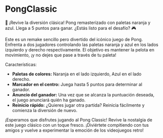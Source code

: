 # PongClassic
🏓 ¡Revive la diversión clásica! Pong remasterizado con paletas naranja y azul. Llega a 5 puntos para ganar. ¿Estás listo para el desafío? 🎮

Este es un remake sencillo pero divertido del icónico juego de Pong. Enfrenta a dos jugadores controlando las paletas naranja y azul en los lados izquierdo y derecho respectivamente. El objetivo es mantener la pelota en movimiento, ¡y no dejes que pase a través de tu paleta!

Características:
- **Paletas de colores:** Naranja en el lado izquierdo, Azul en el lado derecho.
- **Marcador en el centro:** Juega hasta 5 puntos para determinar al ganador.
- **Anuncio del ganador:** Una vez que se alcanza la puntuación deseada, el juego anunciará quién ha ganado.
- **Reinicio rápido:** ¿Quieres jugar otra partida? Reinicia fácilmente y comienza la diversión de nuevo.

¡Esperamos que disfrutes jugando al Pong Classic! Revive la nostalgia de este juego clásico con un toque fresco. ¡Diviértete compitiendo con tus amigos y vuelve a experimentar la emoción de los videojuegos retro!
